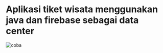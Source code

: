 # Aplikasi tiket wisata menggunakan java dan firebase sebagai data center
![coba](https://user-images.githubusercontent.com/54210017/80894455-33b3dd80-8d05-11ea-95fb-7cdc803433ba.png)








